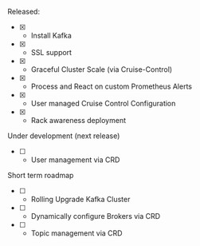 Released:

- [x] - Install Kafka
- [x] - SSL support
- [x] - Graceful Cluster Scale (via Cruise-Control)
- [x] - Process and React on custom Prometheus Alerts
- [x] - User managed Cruise Control Configuration
- [x] - Rack awareness deployment

Under development (next release)

- [ ] - User management via CRD

Short term roadmap

- [ ] - Rolling Upgrade Kafka Cluster
- [ ] - Dynamically configure Brokers via CRD
- [ ] - Topic management via CRD
